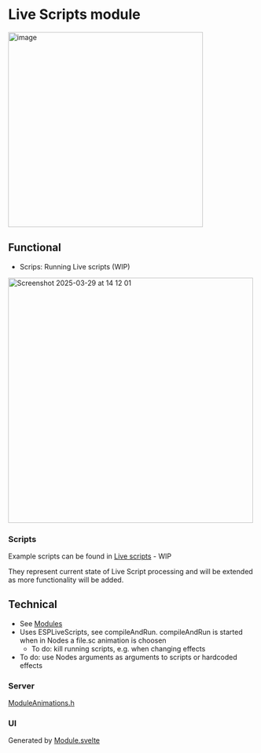 # Live Scripts module

<img width="396" alt="image" src="https://github.com/user-attachments/assets/877ef196-e01e-4aa9-bb63-0d29efc15237" />

## Functional

* Scrips: Running Live scripts (WIP)

<img width="498" alt="Screenshot 2025-03-29 at 14 12 01" src="https://github.com/user-attachments/assets/3a5a3743-c0a4-4456-96cb-f4abd0d01450" />

### Scripts

Example scripts can be found in [Live scripts](https://github.com/MoonModules/MoonLight/tree/main/misc/livescripts) - WIP

They represent current state of Live Script processing and will be extended as more functionality will be added.

## Technical

* See [Modules](../modules.md)
* Uses ESPLiveScripts, see compileAndRun. compileAndRun is started when in Nodes a file.sc animation is choosen
    * To do: kill running scripts, e.g. when changing effects
* To do: use Nodes arguments as arguments to scripts or hardcoded effects

### Server

[ModuleAnimations.h](https://github.com/MoonModules/MoonLight/blob/main/src/MoonLight/ModuleLiveScripts.h)

### UI

Generated by [Module.svelte](https://github.com/MoonModules/MoonLight/blob/main/interface/src/routes/moonbase/module/Module.svelte)
